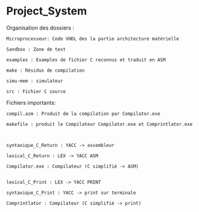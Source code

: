 # Project_System
Organisation des dossiers : 

	Microprocesseur: Code VHDL des la partie architecture matérielle
	
	Sandbox : Zone de test
	
	examples : Examples de fichier C reconnus et traduit en ASM
	
	make : Résidus de compilation
	
	simu-mem : simulateur
	
	src : Fichier C source



Fichiers importants:

	compil.asm : Produit de la compilation par Compilator.exe

	makefile : produit le Compilateur Compilator.exe et Comprintlator.exe
	
	
	
	syntaxique_C_Return : YACC -> assembleur
	
	lexical_C_Return : LEX -> YACC ASM
	
	Compilator.exe : Compilateur (C simplifié -> ASM)
	
	
	lexical_C_Print : LEX -> YACC PRINT
	
	syntaxique_C_Print : YACC -> print sur terminale 
	
	Comprintlator : Compilateur (C simplifié -> print) 
	


